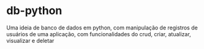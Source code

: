 # db-python
Uma ideia de banco de dados em python, com manipulação de registros de usuários de uma aplicação, com funcionalidades do crud, criar, atualizar, visualizar e deletar
